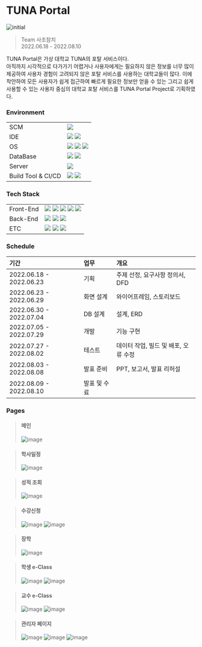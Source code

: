 # TUNA Portal
![initial](https://user-images.githubusercontent.com/95123287/182013597-5d53d790-7909-44d5-9911-caa9f0470de1.jpg)  

> Team 사조참치  
> 2022.06.18 - 2022.08.10  

TUNA Portal은 가상 대학교 TUNA의 포탈 서비스이다.  
아직까지 시각적으로 다가가기 어렵거나 사용자에게는 필요하지 않은 정보를 너무 많이 제공하여 사용자 경험이 고려되지 않은 포탈 서비스를 사용하는 대학교들이 많다. 이에 착안하여 모든 사용자가 쉽게 접근하여 빠르게 필요한 정보만 얻을 수 있는 그리고 쉽게 사용할 수 있는 사용자 중심의 대학교 포탈 서비스를 TUNA Portal Project로 기획하였다.

### Environment
<table>
<tr>
<td>SCM</td>
<td><img src="https://img.shields.io/badge/Github-181717?style=flat-square&logo=GitHub&logoColor=white"/></td>
</tr>
<tr>
<td>IDE</td>
<td><img src="https://img.shields.io/badge/Eclipse-2C2255?style=flat-square&logo=Eclipse&logoColor=white"/> <img src="https://img.shields.io/badge/VSCode-007ACC?style=flat-square&logo=Visual Studio Code&logoColor=white"/></td>
</tr>
<tr>
<td>OS</td>
<td><img src="https://img.shields.io/badge/Windows-0078D6?style=flat-square&logo=Windows&logoColor=white"/> <img src="https://img.shields.io/badge/Ubuntu-E95420?style=flat-square&logo=Ubuntu&logoColor=white"/> <img src="https://img.shields.io/badge/AWS-232F3E?style=flat-square&logo=Amazon AWS&logoColor=white"/></td>
</tr>
<tr>
<td>DataBase</td>
<td><img src="https://img.shields.io/badge/Oracle 11g-F80000?style=flat-square&logo=Oracle&logoColor=white"/> <img src="https://img.shields.io/badge/AWS-232F3E?style=flat-square&logo=Amazon AWS&logoColor=white"/></td>
</tr>
<tr>
<td>Server</td>
<td><img src="https://img.shields.io/badge/Tomcat 9.0-F8DC75?style=flat-square&logo=Apache Tomcat&logoColor=black"/></td>
</tr>
<tr>
<td>Build Tool & CI/CD</td>
<td><img src="https://img.shields.io/badge/Maven-C71A36?style=flat-square&logo=Apache Maven&logoColor=white"/> <img src="https://img.shields.io/badge/Jenkins-D24939?style=flat-square&logo=Jenkins&logoColor=white"/></td>
</tr>
</table>

### Tech Stack
<table>
<tr>
<td>Front-End</td>
<td><img src="https://img.shields.io/badge/HTML5-E34F26?style=flat-square&logo=HTML5&logoColor=white"/> <img src="https://img.shields.io/badge/CSS3-1572B6?style=flat-square&logo=CSS3&logoColor=white"/> <img src="https://img.shields.io/badge/JavaScript-F7DF1E?style=flat-square&logo=JavaScript&logoColor=black"/> <img src="https://img.shields.io/badge/Thymeleaf-005F0F?style=flat-square&logo=Thymeleaf&logoColor=white"/> <img src="https://img.shields.io/badge/Bootstrap-7952B3?style=flat-square&logo=Bootstrap&logoColor=white"/></td>
</tr>
<tr>
<td>Back-End</td>
<td><img src="https://img.shields.io/badge/Spring-6DB33F?style=flat-square&logo=Spring&logoColor=white"/> <img src="https://img.shields.io/badge/Spring Security-6DB33F?style=flat-square&logo=Spring Security&logoColor=white"/> <img src="https://img.shields.io/badge/JAVA-007396?style=flat-square&logo=Java&logoColor=white"/></td>
</tr>
<td>ETC</td>
<td><img src="https://img.shields.io/badge/Simple Captcha-41454A?style=flat-square&logoColor=white"/> <img src="https://img.shields.io/badge/Google Mail-4285F4?style=flat-square&logo=Google&logoColor=white"/> <img src="https://img.shields.io/badge/Kakao Address API-FFCD00?style=flat-square&logo=Kakao&logoColor=black"/></td>
</tr>
</table>

### Schedule
|기간|업무|개요|
|:---|:---|:---|
|2022.06.18 - 2022.06.23|기획|주제 선정, 요구사항 정의서, DFD|
|2022.06.23 - 2022.06.29|화면 설계|와이어프레임, 스토리보드|
|2022.06.30 - 2022.07.04|DB 설계|설계, ERD|
|2022.07.05 - 2022.07.29|개발|기능 구현|
|2022.07.27 - 2022.08.02|테스트|데이터 작업, 빌드 및 배포, 오류 수정|
|2022.08.03 - 2022.08.08|발표 준비|PPT, 보고서, 발표 리허설|
|2022.08.09 - 2022.08.10|발표 및 수료||

### Pages
> #### 메인
> ![image](https://user-images.githubusercontent.com/95123287/183274328-ad1612df-437f-434f-a9fb-288a2cd43f9c.png)

> #### 학사일정
> ![image](https://user-images.githubusercontent.com/95123287/183274345-e8cf60f9-1ca6-42f0-a7ea-a15b58f9619e.png)

> #### 성적 조회
> ![image](https://user-images.githubusercontent.com/95123287/183277790-783600fd-98e6-4a32-b6c3-d0160fe24fcd.png)

> #### 수강신청
> ![image](https://user-images.githubusercontent.com/95123287/183274337-2857e02c-057c-41de-9c21-e73658d50ba1.png)
> ![image](https://user-images.githubusercontent.com/95123287/183277406-580c7944-ff64-4ef0-960d-875c1eb68191.png)

> #### 장학
> ![image](https://user-images.githubusercontent.com/95123287/183276993-262edb43-6ea4-470c-a46c-09f7ae1985d2.png)

> #### 학생 e-Class
> ![image](https://user-images.githubusercontent.com/95123287/183274349-14879b21-d476-4904-99d4-3ca8fffd5c4e.png)
> ![image](https://user-images.githubusercontent.com/95123287/183277284-74f121eb-09d3-4252-82e4-777437e31aa2.png)

> #### 교수 e-Class
> ![image](https://user-images.githubusercontent.com/95123287/183276979-59df8a36-40e3-4103-9ab8-b5a38d5e510c.png)
> ![image](https://user-images.githubusercontent.com/95123287/183277351-82eec44a-a79c-41b2-901d-9442b7aa1c8d.png)

> #### 관리자 페이지
> ![image](https://user-images.githubusercontent.com/95123287/183277502-526e4442-c3b7-40aa-95ae-3d2651386afc.png)
> ![image](https://user-images.githubusercontent.com/95123287/183277393-7e93af17-8c03-4796-8a02-496374bbb483.png)
> ![image](https://user-images.githubusercontent.com/95123287/183277038-0a524872-c4a3-430e-8f06-ffc1d9159994.png)
